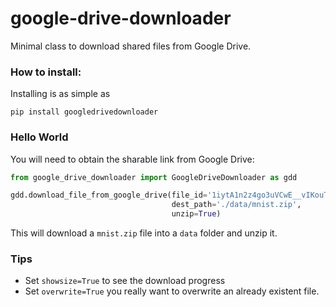 # google-drive-downloader
Minimal class to download shared files from Google Drive.

### How to install:
Installing is as simple as

```
pip install googledrivedownloader
```

### Hello World
You will need to obtain the sharable link from Google Drive:

```python
from google_drive_downloader import GoogleDriveDownloader as gdd

gdd.download_file_from_google_drive(file_id='1iytA1n2z4go3uVCwE__vIKouTKyIDjEq',
                                    dest_path='./data/mnist.zip',
                                    unzip=True)
```
This will download a `mnist.zip` file into a `data` folder and unzip it.


### Tips
* Set `showsize=True` to see the download progress
* Set `overwrite=True` you really want to overwrite an already existent file.
